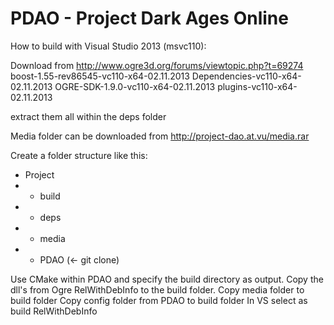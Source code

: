 PDAO - Project Dark Ages Online
====
How to build with Visual Studio 2013 (msvc110):

Download from
http://www.ogre3d.org/forums/viewtopic.php?t=69274
boost-1.55-rev86545-vc110-x64-02.11.2013
Dependencies-vc110-x64-02.11.2013
OGRE-SDK-1.9.0-vc110-x64-02.11.2013
plugins-vc110-x64-02.11.2013

extract them all within the deps folder

Media folder can be downloaded from
http://project-dao.at.vu/media.rar

Create a folder structure like this:
- Project
- - build
- - deps
- - media
- - PDAO (<- git clone)

Use CMake within PDAO and specify the build directory as output.
Copy the dll's from Ogre RelWithDebInfo to the build folder.
Copy media folder to build folder
Copy config folder from PDAO to build folder
In VS select as build RelWithDebInfo
